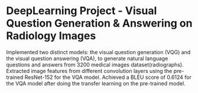 # DeepLearning Project - Visual Question Generation & Answering on Radiology Images

Implemented two distinct models: the visual question generation (VQG) and the visual question answering (VQA), to generate natural language questions and answers from 3200 medical images dataset(radiographs). Extracted image features from different convolution layers using the pre-trained ResNet-152 for the VQA model. Achieved a BLEU score of 0.6124 for the VQA model after doing the transfer learning on the pre-trained model.
